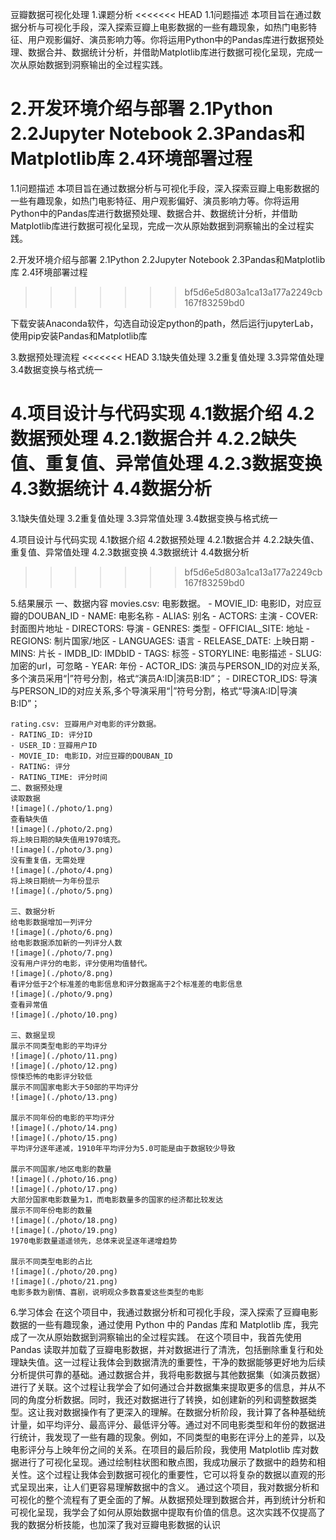 豆瓣数据可视化处理
1.课题分析
<<<<<<< HEAD
    1.1问题描述
    本项目旨在通过数据分析与可视化手段，深入探索豆瓣上电影数据的一些有趣现象，如热门电影特征、用户观影偏好、演员影响力等。你将运用Python中的Pandas库进行数据预处理、数据合并、数据统计分析，并借助Matplotlib库进行数据可视化呈现，完成一次从原始数据到洞察输出的全过程实践。

2.开发环境介绍与部署
    2.1Python
    2.2Jupyter Notebook
    2.3Pandas和Matplotlib库
    2.4环境部署过程
=======
  1.1问题描述
  本项目旨在通过数据分析与可视化手段，深入探索豆瓣上电影数据的一些有趣现象，如热门电影特征、用户观影偏好、演员影响力等。你将运用Python中的Pandas库进行数据预处理、数据合并、数据统计分析，并借助Matplotlib库进行数据可视化呈现，完成一次从原始数据到洞察输出的全过程实践。

2.开发环境介绍与部署
  2.1Python
  2.2Jupyter Notebook
  2.3Pandas和Matplotlib库
  2.4环境部署过程
>>>>>>> bf5d6e5d803a1ca13a177a2249cb167f83259bd0

下载安装Anaconda软件，勾选自动设定python的path，然后运行jupyterLab，使用pip安装Pandas和Matplotlib库

3.数据预处理流程
<<<<<<< HEAD
    3.1缺失值处理
    3.2重复值处理
    3.3异常值处理
    3.4数据变换与格式统一

4.项目设计与代码实现
    4.1数据介绍
    4.2数据预处理
    4.2.1数据合并
    4.2.2缺失值、重复值、异常值处理
    4.2.3数据变换
    4.3数据统计
    4.4数据分析
=======
  3.1缺失值处理
  3.2重复值处理
  3.3异常值处理
  3.4数据变换与格式统一

4.项目设计与代码实现
  4.1数据介绍
  4.2数据预处理
  4.2.1数据合并
  4.2.2缺失值、重复值、异常值处理
  4.2.3数据变换
  4.3数据统计
  4.4数据分析

>>>>>>> bf5d6e5d803a1ca13a177a2249cb167f83259bd0

5.结果展示
    一、数据内容
    movies.csv: 电影数据。
    - MOVIE_ID: 电影ID，对应豆瓣的DOUBAN_ID
    - NAME: 电影名称
    - ALIAS: 别名
    - ACTORS: 主演
    - COVER: 封面图片地址
    - DIRECTORS: 导演
    - GENRES: 类型
    - OFFICIAL_SITE: 地址
    - REGIONS: 制片国家/地区
    - LANGUAGES: 语言
    - RELEASE_DATE: 上映日期
    - MINS: 片长
    - IMDB_ID: IMDbID
    - TAGS: 标签
    - STORYLINE: 电影描述
    - SLUG: 加密的url，可忽略
    - YEAR: 年份
    - ACTOR_IDS: 演员与PERSON_ID的对应关系,多个演员采用“\|”符号分割，格式“演员A:ID\|演员B:ID”；
    - DIRECTOR_IDS: 导演与PERSON_ID的对应关系,多个导演采用“\|”符号分割，格式“导演A:ID\|导演B:ID”；

    rating.csv: 豆瓣用户对电影的评分数据。
    - RATING_ID: 评分ID
    - USER_ID：豆瓣用户ID
    - MOVIE_ID: 电影ID，对应豆瓣的DOUBAN_ID
    - RATING: 评分
    - RATING_TIME: 评分时间
    二、数据预处理
    读取数据
    ![image](./photo/1.png)
    查看缺失值
    ![image](./photo/2.png)
    将上映日期的缺失值用1970填充。
    ![image](./photo/3.png)
    没有重复值，无需处理
    ![image](./photo/4.png)
    将上映日期统一为年份显示
    ![image](./photo/5.png)

    三、数据分析
    给电影数据增加一列评分
    ![image](./photo/6.png)
    给电影数据添加新的一列评分人数
    ![image](./photo/7.png)
    没有用户评分的电影，评分使用均值替代。
    ![image](./photo/8.png)
    看评分低于2个标准差的电影信息和评分数据高于2个标准差的电影信息
    ![image](./photo/9.png)
    查看异常值
    ![image](./photo/10.png)

    三、数据呈现
    展示不同类型电影的平均评分
    ![image](./photo/11.png)
    ![image](./photo/12.png)
    惊悚恐怖的电影评分较低
    展示不同国家电影大于50部的平均评分
    ![image](./photo/13.png)

    展示不同年份的电影的平均评分
    ![image](./photo/14.png)
    ![image](./photo/15.png)
    平均评分逐年递减，1910年平均评分为5.0可能是由于数据较少导致

    展示不同国家/地区电影的数量
    ![image](./photo/16.png)
    ![image](./photo/17.png)
    大部分国家电影数量为1，而电影数量多的国家的经济都比较发达
    展示不同年份电影的数量
    ![image](./photo/18.png)
    ![image](./photo/19.png)
    1970电影数量遥遥领先，总体来说呈逐年递增趋势

    展示不同类型电影的占比
    ![image](./photo/20.png)
    ![image](./photo/21.png)
    电影多数为剧情、喜剧，说明观众多数喜爱这些类型的电影
6.学习体会
在这个项目中，我通过数据分析和可视化手段，深入探索了豆瓣电影数据的一些有趣现象，通过使用 Python 中的 Pandas 库和 Matplotlib 库，我完成了一次从原始数据到洞察输出的全过程实践。
在这个项目中，我首先使用 Pandas 读取并加载了豆瓣电影数据，并对数据进行了清洗，包括删除重复行和处理缺失值。这一过程让我体会到数据清洗的重要性，干净的数据能够更好地为后续分析提供可靠的基础。通过数据合并，我将电影数据与其他数据集（如演员数据）进行了关联。这个过程让我学会了如何通过合并数据集来提取更多的信息，并从不同的角度分析数据。同时，我还对数据进行了转换，如创建新的列和调整数据类型。这让我对数据操作有了更深入的理解。在数据分析阶段，我计算了各种基础统计量，如平均评分、最高评分、最低评分等。通过对不同电影类型和年份的数据进行统计，我发现了一些有趣的现象。例如，不同类型的电影在评分上的差异，以及电影评分与上映年份之间的关系。在项目的最后阶段，我使用 Matplotlib 库对数据进行了可视化呈现。通过绘制柱状图和散点图，我成功展示了数据中的趋势和相关性。这个过程让我体会到数据可视化的重要性，它可以将复杂的数据以直观的形式呈现出来，让人们更容易理解数据中的含义。
通过这个项目，我对数据分析和可视化的整个流程有了更全面的了解。从数据预处理到数据合并，再到统计分析和可视化呈现，我学会了如何从原始数据中提取有价值的信息。这次实践不仅提高了我的数据分析技能，也加深了我对豆瓣电影数据的认识
